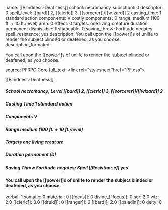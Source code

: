 name: [[Blindness-Deafness]]
school: necromancy
subschool: 0
descriptor: 0
spell_level: [[bard]] 2, [[cleric]] 3, [[sorcerer]]/[[wizard]] 2
casting_time: 1 standard action
components: V
costly_components: 0
range: medium (100 ft. + 10 ft./level)
area: 0
effect: 0
targets: one living creature
duration: permanent
dismissible: 1
shapeable: 0
saving_throw: Fortitude negates
spell_resistence: yes
description: You call upon the [[power]]s of unlife to render the subject blinded or deafened, as you choose.
description_formated: <p>You call upon the [[power]]s of unlife to render the subject blinded or deafened, as you choose.</p>
source: PFRPG Core
full_text: <link rel="stylesheet"href="PF.css"><div class="heading"><p class="alignleft">[[Blindness-Deafness]]</p><div style="clear: both;"></div></div><div><h5><b>School </b>necromancy; <b>Level </b>[[bard]] 2, [[cleric]] 3, [[sorcerer]]/[[wizard]] 2</h5><h5><b>Casting Time </b>1 standard action</h5><h5><b>Components </b>V</h5><h5><b>Range </b>medium (100 ft. + 10 ft./level)</h5><h5><b>Targets </b> one living creature</h5><h5><b>Duration </b>permanent (D)</h5><h5><b>Saving Throw </b>Fortitude negates; <b>Spell [[Resistance]] </b>yes</h5></div><div><h4><p>You call upon the [[power]]s of unlife to render the subject blinded or deafened, as you choose.</p></h4></div>
verbal: 1
somatic: 0
material: 0
[[focus]]: 0
divine_[[focus]]: 0
sor: 2.0
wiz: 2.0
[[cleric]]: 3.0
[[druid]]: 0
[[ranger]]: 0
[[bard]]: 2.0
[[paladin]]: 0
deity: 0
